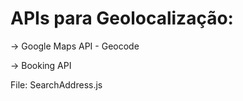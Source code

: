 # APIs para Geolocalização:

<p>-> Google Maps API - Geocode </p> 
<p>-> Booking API </p>

File: SearchAddress.js 
